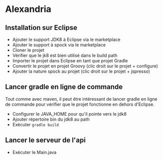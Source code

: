 # Alexandria

## Installation sur Eclipse 

* Ajouter le support JDK8 à Eclipse via le marketplace
* Ajouter le support à spock via le marketplace
* Cloner le projet
* Vérifier que le jk8 est bien utilisé dans le build path
* Importer le projet dans Eclipse en tant que projet Gradle
* Convertir le projet en projet Groovy (clic droit sur le projet + configure)
* Ajouter la nature spock au projet (clic droit sur le projet + jspresso)

## Lancer gradle en ligne de commande

Tout comme avec maven, il peut être intéressant de lancer gradle en ligne de commande pour vérifier que le projet fonctionne en dehors d'Eclipse.

* Configurer le JAVA_HOME pour qu'il pointe vers le jdk8
* Ajouter répertoire bin du jdk8 au path
* Exécuter `gradle build`

## Lancer le serveur de l'api

* Exécuter le Main.java
